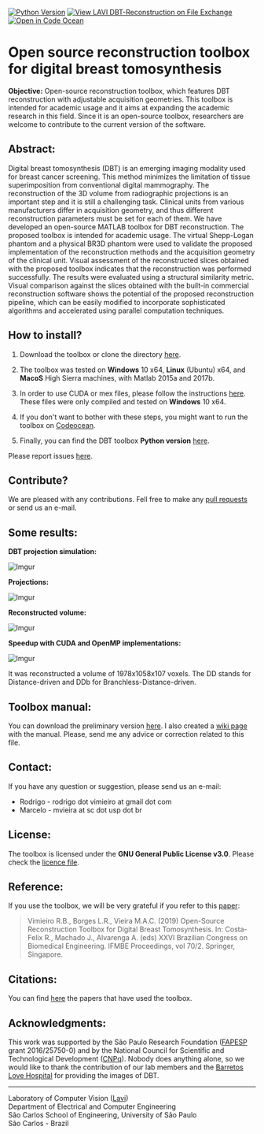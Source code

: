 [![Python Version](https://upload.wikimedia.org/wikipedia/commons/f/fc/Blue_Python_3.7_Shield_Badge.svg)](https://github.com/LAVI-USP/pyDBT) [![View LAVI DBT-Reconstruction on File Exchange](https://www.mathworks.com/matlabcentral/images/matlab-file-exchange.svg)](https://www.mathworks.com/matlabcentral/fileexchange/71138-lavi-dbt-reconstruction)   [![Open in Code Ocean](https://codeocean.com/codeocean-assets/badge/open-in-code-ocean.svg)](https://codeocean.com/capsule/1859673/) 

Open source reconstruction toolbox for digital breast tomosynthesis
======

**Objective:** Open-source reconstruction toolbox, which features DBT reconstruction with adjustable acquisition geometries. This toolbox is intended for academic usage and it aims at expanding the academic research in this field. Since it is an open-source toolbox, researchers are welcome to contribute to the current version of the software.

## Abstract:

 Digital breast tomosynthesis (DBT) is an emerging imaging modality used for breast cancer screening. This method minimizes the limitation of tissue superimposition from conventional digital mammography. The reconstruction of the 3D volume from radiographic projections is an important step and it is still a challenging task. Clinical units from various manufacturers differ in acquisition geometry, and thus different reconstruction parameters must be set for each of them. We have developed an open-source MATLAB toolbox for DBT reconstruction. The proposed toolbox is intended for academic usage. The virtual Shepp-Logan phantom and a physical BR3D phantom were used to validate the proposed implementation of the reconstruction methods and the acquisition geometry of the clinical unit. Visual assessment of the reconstructed slices obtained with the proposed toolbox indicates that the reconstruction was performed successfully. The results were evaluated using a structural similarity metric. Visual comparison against the slices obtained with the built-in commercial reconstruction software shows the potential of the proposed reconstruction pipeline, which can be easily modified to incorporate sophisticated algorithms and accelerated using parallel computation techniques.

## How to install?

 1. Download the toolbox or clone the directory [here](https://github.com/LAVI-USP/DBT-Reconstruction.git).
 
 2. The toolbox was tested on **Windows** 10 x64, **Linux** (Ubuntu) x64, and **MacoS** High Sierra machines, with Matlab 2015a and 2017b.

 3. In order to use CUDA or mex files, please follow the instructions [here](https://github.com/LAVI-USP/DBT-Reconstruction/blob/master/Functions/Sources/README.md). These files were only compiled and tested on **Windows** 10 x64.
 
 4. If you don't want to bother with these steps, you might want to run the toolbox on [Codeocean](https://codeocean.com/capsule/1859673/).

 5. Finally, you can find the DBT toolbox **Python version** [here](https://github.com/LAVI-USP/pyDBT). 

Please report issues [here](https://github.com/LAVI-USP/DBT-Reconstruction/issues).

## Contribute? 

We are pleased with any contributions. Fell free to make any [pull requests](https://github.com/LAVI-USP/DBT-Reconstruction/pulls) or send us an e-mail.


## Some results:

**DBT projection simulation:**

![Imgur](https://i.imgur.com/tcgqs8I.gif?1)


**Projections:**

![Imgur](https://i.imgur.com/VXk6MFi.gif?2)


**Reconstructed volume:**

![Imgur](https://i.imgur.com/R9tB35f.gif?2)

**Speedup with CUDA and OpenMP implementations:**

![Imgur](https://i.imgur.com/PreHXUz.png)

It was reconstructed a volume of 1978x1058x107 voxels. The DD stands for Distance-driven and DDb for Branchless-Distance-driven. 

## Toolbox manual:

You can download the preliminary version [here](https://drive.google.com/open?id=1djW9QzB8bEjT1KBqStUR0gVOViPc_SO3). I also created a [wiki page](https://github.com/LAVI-USP/DBT-Reconstruction/wiki/Toolbox-Manual) with the manual. Please, send me any advice or correction related to this file.

## Contact:

If you have any question or suggestion, please send us an e-mail:

- Rodrigo - rodrigo dot vimieiro at gmail dot com
- Marcelo - mvieira at sc dot usp dot br

## License:

The toolbox is licensed under the **GNU General Public License v3.0**. Please check the [licence file](https://github.com/LAVI-USP/DBT-Reconstruction/blob/master/LICENSE).

## Reference:

If you use the toolbox, we will be very grateful if you refer to this [paper](https://doi.org/10.1007/978-981-13-2517-5_53):

> Vimieiro R.B., Borges L.R., Vieira M.A.C. (2019) Open-Source Reconstruction Toolbox for Digital Breast Tomosynthesis. In: Costa-Felix R., Machado J., Alvarenga A. (eds) XXVI Brazilian Congress on Biomedical Engineering. IFMBE Proceedings, vol 70/2. Springer, Singapore.

## Citations:

You can find [here](https://scholar.google.com.br/scholar?oi=bibs&hl=pt-BR&cites=3156269064066227282) the papers that have used the toolbox.

## Acknowledgments:

This work was supported by the São Paulo Research Foundation ([FAPESP](http://www.fapesp.br/) grant 2016/25750-0) and by the National Council for Scientific and Technological Development ([CNPq](http://www.cnpq.br/)). Nobody does anything alone, so we would like to thank the contribution of our lab members and the [Barretos Love Hospital](https://www.hcancerbarretos.com.br) for providing the images of DBT.

---

Laboratory of Computer Vision ([Lavi](http://iris.sel.eesc.usp.br/lavi/))  
Department of Electrical and Computer Engineering  
São Carlos School of Engineering, University of São Paulo  
São Carlos - Brazil

